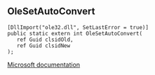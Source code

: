 ## OleSetAutoConvert

```
[DllImport("ole32.dll", SetLastError = true)]
public static extern int OleSetAutoConvert(
   ref Guid clsidOld,
   ref Guid clsidNew
);
```

[Microsoft documentation](https://docs.microsoft.com/en-us/windows/win32/api/ole2/nf-ole2-olesetautoconvert)
